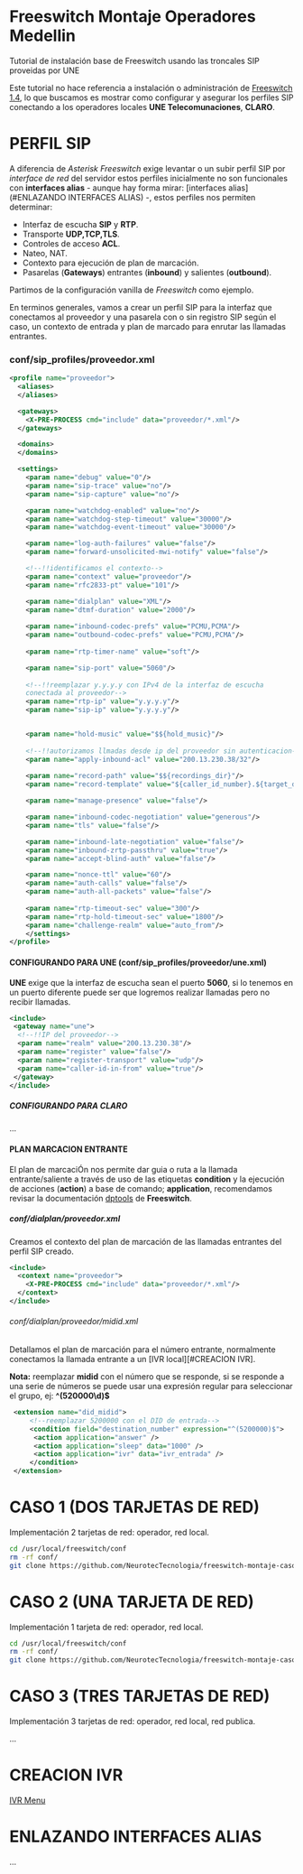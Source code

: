Freeswitch Montaje Operadores Medellin
======================================

Tutorial de instalación base de Freeswitch usando las troncales SIP proveidas por UNE

Este tutorial no hace referencia a instalación o administración de
[Freeswitch 1.4](https://confluence.freeswitch.org/display/FREESWITCH/Installation),
lo que buscamos es mostrar como configurar y asegurar los perfiles
SIP conectando a los operadores locales **UNE Telecomunaciones**, **CLARO**.

# PERFIL SIP

A diferencia de *Asterisk* *Freeswitch* exige levantar o un subir perfil
SIP por *interface de red* del servidor estos perfiles inicialmente no son
funcionales con **interfaces alias** - aunque hay forma mirar: [interfaces
alias](#ENLAZANDO INTERFACES ALIAS) -, estos perfiles nos permiten
determinar:

  * Interfaz de escucha **SIP** y **RTP**.
  * Transporte **UDP,TCP,TLS**.
  * Controles de acceso **ACL**.
  * Nateo, NAT.
  * Contexto para ejecución de plan de marcación.
  * Pasarelas (**Gateways**) entrantes (**inbound**) y salientes (**outbound**).

Partimos de la configuración vanilla de *Freeswitch* como ejemplo.

En terminos generales, vamos a crear un perfil SIP para la interfaz que
conectamos al proveedor y una pasarela con o sin registro SIP
según el caso, un contexto de entrada y plan de marcado para enrutar
las llamadas entrantes.


### conf/sip_profiles/proveedor.xml

~~~xml
<profile name="proveedor">
  <aliases>
  </aliases>

  <gateways>
    <X-PRE-PROCESS cmd="include" data="proveedor/*.xml"/>
  </gateways>

  <domains>
  </domains>

  <settings>
    <param name="debug" value="0"/>
    <param name="sip-trace" value="no"/>
    <param name="sip-capture" value="no"/>

    <param name="watchdog-enabled" value="no"/>
    <param name="watchdog-step-timeout" value="30000"/>
    <param name="watchdog-event-timeout" value="30000"/>

    <param name="log-auth-failures" value="false"/>
    <param name="forward-unsolicited-mwi-notify" value="false"/>

    <!--!!identificamos el contexto-->
    <param name="context" value="proveedor"/>
    <param name="rfc2833-pt" value="101"/>

    <param name="dialplan" value="XML"/>
    <param name="dtmf-duration" value="2000"/>
	
    <param name="inbound-codec-prefs" value="PCMU,PCMA"/>
    <param name="outbound-codec-prefs" value="PCMU,PCMA"/>
	
    <param name="rtp-timer-name" value="soft"/>

    <param name="sip-port" value="5060"/>
	
    <!--!!reemplazar y.y.y.y con IPv4 de la interfaz de escucha
    conectada al proveedor-->
    <param name="rtp-ip" value="y.y.y.y"/>
    <param name="sip-ip" value="y.y.y.y"/>


    <param name="hold-music" value="$${hold_music}"/>
	
	<!--!!autorizamos llmadas desde ip del proveedor sin autenticacion-->
    <param name="apply-inbound-acl" value="200.13.230.38/32"/>
	
    <param name="record-path" value="$${recordings_dir}"/>
    <param name="record-template" value="${caller_id_number}.${target_domain}.${strftime(%Y-%m-%d-%H-%M-%S)}.wav"/>

    <param name="manage-presence" value="false"/>

    <param name="inbound-codec-negotiation" value="generous"/>
    <param name="tls" value="false"/>

    <param name="inbound-late-negotiation" value="false"/>
    <param name="inbound-zrtp-passthru" value="true"/>
    <param name="accept-blind-auth" value="false"/> 

    <param name="nonce-ttl" value="60"/>
    <param name="auth-calls" value="false"/> 
    <param name="auth-all-packets" value="false"/>
  
    <param name="rtp-timeout-sec" value="300"/>
    <param name="rtp-hold-timeout-sec" value="1800"/>
    <param name="challenge-realm" value="auto_from"/>
    </settings>
</profile>
~~~

#### CONFIGURANDO PARA UNE (conf/sip_profiles/proveedor/une.xml)

**UNE** exige que la interfaz de escucha sean el puerto **5060**, si lo tenemos en un
puerto diferente puede ser que logremos realizar llamadas pero no
recibir llamadas.

~~~xml
<include>
 <gateway name="une">
  <!--!!IP del proveedor-->
  <param name="realm" value="200.13.230.38"/>
  <param name="register" value="false"/>
  <param name="register-transport" value="udp"/>
  <param name="caller-id-in-from" value="true"/>
 </gateway>
</include>
~~~

##### CONFIGURANDO PARA CLARO

...


#### PLAN MARCACION ENTRANTE

El plan de marcaciÓn nos permite dar guia o ruta a la llamada entrante/saliente
a través de uso de las etiquetas **condition** y la ejecución de
acciones (**action**) a base de comando; **application**, recomendamos
revisar la documentación 
[dptools](https://wiki.freeswitch.org/wiki/Mod_dptools) de
**Freeswitch**.

##### conf/dialplan/proveedor.xml

Creamos el contexto del plan de marcación de las llamadas entrantes del
perfil SIP creado.

~~~xml
<include>
  <context name="proveedor">
    <X-PRE-PROCESS cmd="include" data="proveedor/*.xml"/>
  </context>
</include>
~~~

###### conf/dialplan/proveedor/midid.xml

Detallamos el plan de marcación para el número entrante, normalmente
conectamos la llamada entrante a un [IVR local][#CREACION IVR].

**Nota:** reemplazar **midid** con el número que se responde, si se
responde a una serie de números se puede usar una expresión regular
para seleccionar el grupo, ej: **^(520000\d)$**

~~~xml
 <extension name="did_midid">
     <!--reemplazar 5200000 con el DID de entrada-->
     <condition field="destination_number" expression="^(5200000)$">
      <action application="answer" />
      <action application="sleep" data="1000" />
      <action application="ivr" data="ivr_entrada" />
     </condition>
 </extension>
~~~


# CASO 1 (DOS TARJETAS DE RED)

Implementación 2 tarjetas de red: operador, red local.

~~~bash
cd /usr/local/freeswitch/conf
rm -rf conf/
git clone https://github.com/NeurotecTecnologia/freeswitch-montaje-caso-1.git conf
~~~


# CASO 2 (UNA TARJETA DE RED)

Implementación 1 tarjeta de red: operador, red local.

~~~bash
cd /usr/local/freeswitch/conf
rm -rf conf/
git clone https://github.com/NeurotecTecnologia/freeswitch-montaje-caso-2.git conf
~~~

# CASO 3 (TRES TARJETAS DE RED)

Implementación 3 tarjetas de red: operador, red local, red publica.

...

# CREACION IVR

[IVR Menu](https://wiki.freeswitch.org/wiki/IVR_Menu)


# ENLAZANDO INTERFACES ALIAS

...
